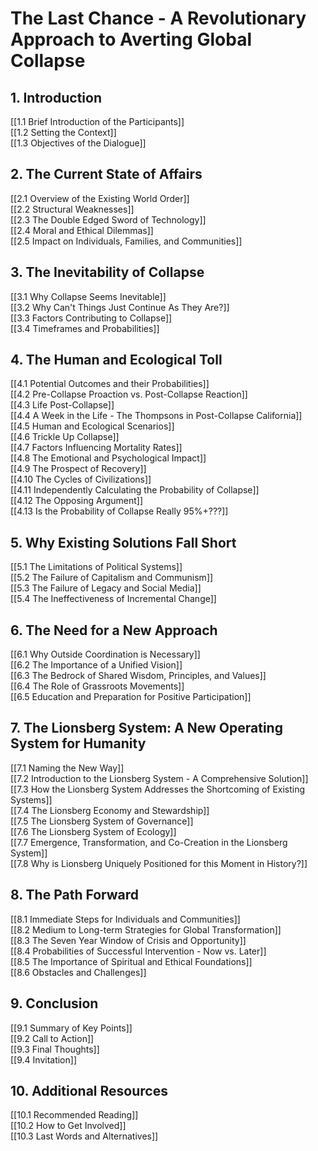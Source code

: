 # The Last Chance - A Revolutionary Approach to Averting Global Collapse

## 1. Introduction

[[1.1 Brief Introduction of the Participants]]   
[[1.2 Setting the Context]]  
[[1.3 Objectives of the Dialogue]]   

## 2. The Current State of Affairs

[[2.1 Overview of the Existing World Order]]  
[[2.2 Structural Weaknesses]]  
[[2.3 The Double Edged Sword of Technology]]  
[[2.4 Moral and Ethical Dilemmas]]  
[[2.5 Impact on Individuals, Families, and Communities]]  

## 3. The Inevitability of Collapse

[[3.1 Why Collapse Seems Inevitable]]  
[[3.2 Why Can't Things Just Continue As They Are?]]  
[[3.3 Factors Contributing to Collapse]]  
[[3.4 Timeframes and Probabilities]]  
## 4. The Human and Ecological Toll

[[4.1 Potential Outcomes and their Probabilities]]  
[[4.2 Pre-Collapse Proaction vs. Post-Collapse Reaction]]  
[[4.3 Life Post-Collapse]]  
[[4.4 A Week in the Life - The Thompsons in Post-Collapse California]]  
[[4.5 Human and Ecological Scenarios]]  
[[4.6 Trickle Up Collapse]]  
[[4.7 Factors Influencing Mortality Rates]]  
[[4.8 The Emotional and Psychological Impact]]  
[[4.9 The Prospect of Recovery]]   
[[4.10 The Cycles of Civilizations]]   
[[4.11 Independently Calculating the Probability of Collapse]]  
[[4.12 The Opposing Argument]]  
[[4.13 Is the Probability of Collapse Really 95%+???]]  

## 5. Why Existing Solutions Fall Short

[[5.1 The Limitations of Political Systems]]  
[[5.2 The Failure of Capitalism and Communism]]   
[[5.3 The Failure of Legacy and Social Media]]  
[[5.4 The Ineffectiveness of Incremental Change]]  

## 6. The Need for a New Approach

[[6.1 Why Outside Coordination is Necessary]]  
[[6.2 The Importance of a Unified Vision]]  
[[6.3 The Bedrock of Shared Wisdom, Principles, and Values]]  
[[6.4 The Role of Grassroots Movements]]  
[[6.5 Education and Preparation for Positive Participation]]  

## 7. The Lionsberg System: A New Operating System for Humanity

[[7.1 Naming the New Way]]  
[[7.2 Introduction to the Lionsberg System - A Comprehensive Solution]]  
[[7.3 How the Lionsberg System Addresses the Shortcoming of Existing Systems]]  
[[7.4 The Lionsberg Economy and Stewardship]]  
[[7.5 The Lionsberg System of Governance]]  
[[7.6 The Lionsberg System of Ecology]]  
[[7.7 Emergence, Transformation, and Co-Creation in the Lionsberg System]]    
[[7.8 Why is Lionsberg Uniquely Positioned for this Moment in History?]]   

## 8. The Path Forward

[[8.1 Immediate Steps for Individuals and Communities]]  
[[8.2 Medium to Long-term Strategies for Global Transformation]]  
[[8.3 The Seven Year Window of Crisis and Opportunity]]  
[[8.4 Probabilities of Successful Intervention - Now vs. Later]]  
[[8.5 The Importance of Spiritual and Ethical Foundations]]  
[[8.6 Obstacles and Challenges]]   

## 9. Conclusion

[[9.1 Summary of Key Points]]  
[[9.2 Call to Action]]  
[[9.3 Final Thoughts]]  
[[9.4 Invitation]]  

## 10. Additional Resources

[[10.1 Recommended Reading]]  
[[10.2 How to Get Involved]]  
[[10.3 Last Words and Alternatives]]  



